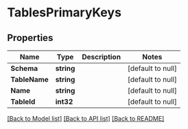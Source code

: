# TablesPrimaryKeys

## Properties
Name | Type | Description | Notes
------------ | ------------- | ------------- | -------------
**Schema** | **string** |  | [default to null]
**TableName** | **string** |  | [default to null]
**Name** | **string** |  | [default to null]
**TableId** | **int32** |  | [default to null]

[[Back to Model list]](../README.md#documentation-for-models) [[Back to API list]](../README.md#documentation-for-api-endpoints) [[Back to README]](../README.md)


